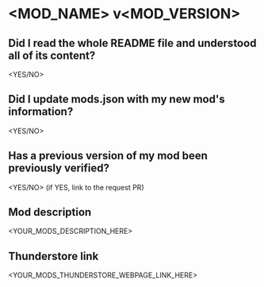 # <MOD_NAME> v<MOD_VERSION>

## Did I read the whole README file and understood all of its content?
<YES/NO>

## Did I update mods.json with my new mod's information?
<YES/NO>

## Has a previous version of my mod been previously verified?
<YES/NO> (if YES, link to the request PR)

## Mod description
<YOUR_MODS_DESCRIPTION_HERE>

## Thunderstore link
<YOUR_MODS_THUNDERSTORE_WEBPAGE_LINK_HERE>
